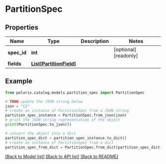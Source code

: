 <!--

 Copyright (c) 2024 Snowflake Computing Inc.
 
 Licensed under the Apache License, Version 2.0 (the "License");
 you may not use this file except in compliance with the License.
 You may obtain a copy of the License at
 
      http://www.apache.org/licenses/LICENSE-2.0
 
 Unless required by applicable law or agreed to in writing, software
 distributed under the License is distributed on an "AS IS" BASIS,
 WITHOUT WARRANTIES OR CONDITIONS OF ANY KIND, either express or implied.
 See the License for the specific language governing permissions and
 limitations under the License.

-->
# PartitionSpec

## Properties

Name | Type | Description | Notes
------------ | ------------- | ------------- | -------------
**spec_id** | **int** |  | [optional] [readonly] 
**fields** | [**List[PartitionField]**](PartitionField.md) |  | 

## Example

```python
from polaris.catalog.models.partition_spec import PartitionSpec

# TODO update the JSON string below
json = "{}"
# create an instance of PartitionSpec from a JSON string
partition_spec_instance = PartitionSpec.from_json(json)
# print the JSON string representation of the object
print(PartitionSpec.to_json())

# convert the object into a dict
partition_spec_dict = partition_spec_instance.to_dict()
# create an instance of PartitionSpec from a dict
partition_spec_from_dict = PartitionSpec.from_dict(partition_spec_dict)
```
[[Back to Model list]](../README.md#documentation-for-models) [[Back to API list]](../README.md#documentation-for-api-endpoints) [[Back to README]](../README.md)


